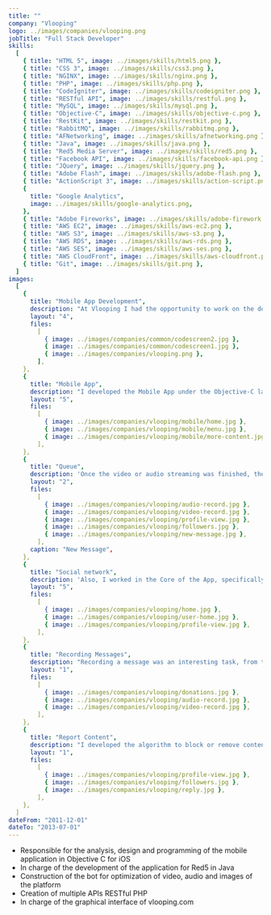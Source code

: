 ```yaml
---
title: ""
company: "Vlooping"
logo: ../images/companies/vlooping.png
jobTitle: "Full Stack Developer"
skills:
  [
    { title: "HTML 5", image: ../images/skills/html5.png },
    { title: "CSS 3", image: ../images/skills/css3.png },
    { title: "NGINX", image: ../images/skills/nginx.png },
    { title: "PHP", image: ../images/skills/php.png },
    { title: "CodeIgniter", image: ../images/skills/codeigniter.png },
    { title: "RESTful API", image: ../images/skills/restful.png },
    { title: "MySQL", image: ../images/skills/mysql.png },
    { title: "Objective-C", image: ../images/skills/objective-c.png },
    { title: "RestKit", image: ../images/skills/restkit.png },
    { title: "RabbitMQ", image: ../images/skills/rabbitmq.png },
    { title: "AFNetworking", image: ../images/skills/afnetworking.png },
    { title: "Java", image: ../images/skills/java.png },
    { title: "Red5 Media Server", image: ../images/skills/red5.png },
    { title: "Facebook API", image: ../images/skills/facebook-api.png },
    { title: "JQuery", image: ../images/skills/jquery.png },
    { title: "Adobe Flash", image: ../images/skills/adobe-flash.png },
    { title: "ActionScript 3", image: ../images/skills/action-script.png },
    {
      title: "Google Analytics",
      image: ../images/skills/google-analytics.png,
    },
    { title: "Adobe Fireworks", image: ../images/skills/adobe-firework.png },
    { title: "AWS EC2", image: ../images/skills/aws-ec2.png },
    { title: "AWS S3", image: ../images/skills/aws-s3.png },
    { title: "AWS RDS", image: ../images/skills/aws-rds.png },
    { title: "AWS SES", image: ../images/skills/aws-ses.png },
    { title: "AWS CloudFront", image: ../images/skills/aws-cloudfront.png },
    { title: "Git", image: ../images/skills/git.png },
  ]
images:
  [
    {
      title: "Mobile App Development",
      description: "At Vlooping I had the opportunity to work on the development of the mobile App, to use message brokers, to work with streaming servers, to know about the architecture of microservices.",
      layout: "4",
      files:
        [
          { image: ../images/companies/common/codescreen2.jpg },
          { image: ../images/companies/common/codescreen1.jpg },
          { image: ../images/companies/vlooping.png },
        ],
    },
    {
      title: "Mobile App",
      description: "I developed the Mobile App under the Objective-C language.",
      layout: "5",
      files:
        [
          { image: ../images/companies/vlooping/mobile/home.jpg },
          { image: ../images/companies/vlooping/mobile/menu.jpg },
          { image: ../images/companies/vlooping/mobile/more-content.jpg },
        ],
    },
    {
      title: "Queue",
      description: 'Once the video or audio streaming was finished, the message was sent through RabbitMQ to be processed by another service "Convert to different audio or video formats".',
      layout: "2",
      files:
        [
          { image: ../images/companies/vlooping/audio-record.jpg },
          { image: ../images/companies/vlooping/video-record.jpg },
          { image: ../images/companies/vlooping/profile-view.jpg },
          { image: ../images/companies/vlooping/followers.jpg },
          { image: ../images/companies/vlooping/new-message.jpg },
        ],
      caption: "New Message",
    },
    {
      title: "Social network",
      description: 'Also, I worked in the Core of the App, specifically in the sections of feed of posts, show publications of users, I implemented the API''s of Facebook, Youtube and Twitter to upload the messages "Video, audio or Text" to those platforms.',
      layout: "5",
      files:
        [
          { image: ../images/companies/vlooping/home.jpg },
          { image: ../images/companies/vlooping/user-home.jpg },
          { image: ../images/companies/vlooping/profile-view.jpg },
        ],
    },
    {
      title: "Recording Messages",
      description: "Recording a message was an interesting task, from the desktop version the streaming was sent directly to Red5 Media Server.",
      layout: "1",
      files:
        [
          { image: ../images/companies/vlooping/donations.jpg },
          { image: ../images/companies/vlooping/audio-record.jpg },
          { image: ../images/companies/vlooping/video-record.jpg },
        ],
    },
    {
      title: "Report Content",
      description: "I developed the algorithm to block or remove content that went against the terms of use.",
      layout: "1",
      files:
        [
          { image: ../images/companies/vlooping/profile-view.jpg },
          { image: ../images/companies/vlooping/followers.jpg },
          { image: ../images/companies/vlooping/reply.jpg },
        ],
    },
  ]
dateFrom: "2011-12-01"
dateTo: "2013-07-01"
---
```


- Responsible for the analysis, design and programming of the mobile application in Objective C for iOS
- In charge of the development of the application for Red5 in Java
- Construction of the bot for optimization of video, audio and images of the platform
- Creation of multiple APIs RESTful PHP
- In charge of the graphical interface of vlooping.com
